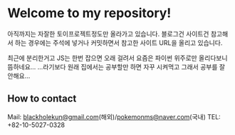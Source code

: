 # Welcome to my repository!
아직까지는 자잘한 토이프로젝트정도만 올라가고 있습니다. 
블로그건 사이트건 참고해서 하는 경우에는 주석에 넣거나 커밋하면서 참고한 사이트 URL을 올리고 있습니다. 

최근에 분리한거고 JS는 한번 잡으면 오래 걸려서 요즘은 파이썬 위주로만 올리다보니 뜸하네요... 
...라기보다 원래 집에서는 공부할만 하면 자꾸 시켜먹고 그래서 공부를 잘 안해요... 

## How to contact
Mail: blackholekun@gmail.com(해외)/pokemonms@naver.com(국내)
TEL: +82-10-5027-0328